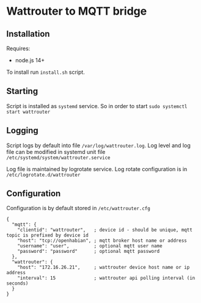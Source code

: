 # Wattrouter to MQTT bridge

## Installation

Requires:

- node.js 14+

To install run `install.sh` script.

## Starting

Script is installed as `systemd` service. So in order to start `sudo systemctl start wattrouter`

## Logging

Script logs by default into file `/var/log/wattrouter.log`.
Log level and log file can be modified in systemd unit file `/etc/systemd/system/wattrouter.service`

Log file is maintained by logrotate service. Log rotate configuration is in `/etc/logrotate.d/wattrouter`

## Configuration

Configuration is by default stored in `/etc/wattrouter.cfg`

```
{
  "mqtt": {
    "clientid": "wattrouter",   ; device id - should be unique, mqtt topic is prefixed by device id
    "host": "tcp://openhabian", ; mqtt broker host name or address
    "username": "user",         ; optional mqtt user name
    "password": "password"      ; optional mqtt password
  },
  "wattrouter": {
    "host": "172.16.26.21",     ; wattrouter device host name or ip address
    "interval": 15              ; wattrouter api polling interval (in seconds)
  }
}

```
